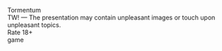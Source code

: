 Tormentum   
TW! — The presentation may contain unpleasant images or touch upon unpleasant topics.  
Rate 18+  
game
